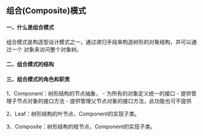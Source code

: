## 组合(Composite)模式

#### 一、什么是组合模式

组合模式是构造型设计模式之一，通过递归手段来构造树形的对象结构，并可以通过一个
对象来访问整个对象树。

#### 二、组合模式的结构

#### 三、组合模式的角色和职责

1、Component：树形结构的节点抽象，
    - 为所有的对象定义统一的接口
    - 提供管理子节点对象的接口方法
    - 提供管理父节点对象的接口方法，此功能也可不提供

2、Leaf：树形结构的叶节点，Component的实现子类。

3、Composite：树形结构的枝节点，Component的实现子类。
